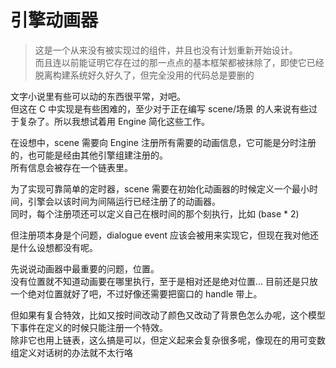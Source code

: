 # 引擎动画器

> 这是一个从来没有被实现过的组件，并且也没有计划重新开始设计。\
> 而且连以前能证明它存在过的那一点点的基本框架都被抹除了，即使它已经脱离构建系统好久好久了，但完全没用的代码总是要删的

文字小说里有些可以动的东西很平常，对吧。\
但这在 C 中实现是有些困难的，至少对于正在编写 scene/场景 的人来说有些过于复杂了。所以我想试着用 Engine 简化这些工作。

在设想中，scene 需要向 Engine 注册所有需要的动画信息，它可能是分时注册的，也可能是经由其他引擎组建注册的。\
所有信息会被存在一个链表里。

为了实现可靠简单的定时器，scene 需要在初始化动画器的时候定义一个最小时间，引擎会以该时间为间隔运行已经注册了的动画器。\
同时，每个注册项还可以定义自己在根时间的那个刻执行，比如 (base * 2)

但注册项本身是个问题，dialogue event 应该会被用来实现它，但现在我对他还是什么设想都没有呢。

先说说动画器中最重要的问题，位置。\
没有位置就不知道动画要在哪里执行，至于是相对还是绝对位置... 目前还是只放一个绝对位置就好了吧，不过好像还需要把窗口的 handle 带上。

但如果有复合特效，比如又按时间改动了颜色又改动了背景色怎么办呢，这个模型下事件在定义的时候只能注册一个特效。\
除非它也用上链表，这么搞是可以，但定义起来会复杂很多呢，像现在的用可变数组定义对话树的办法就不太行咯

